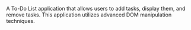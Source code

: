 A To-Do List application that allows users to add tasks, display them, and remove tasks. This application utilizes advanced DOM manipulation techniques.